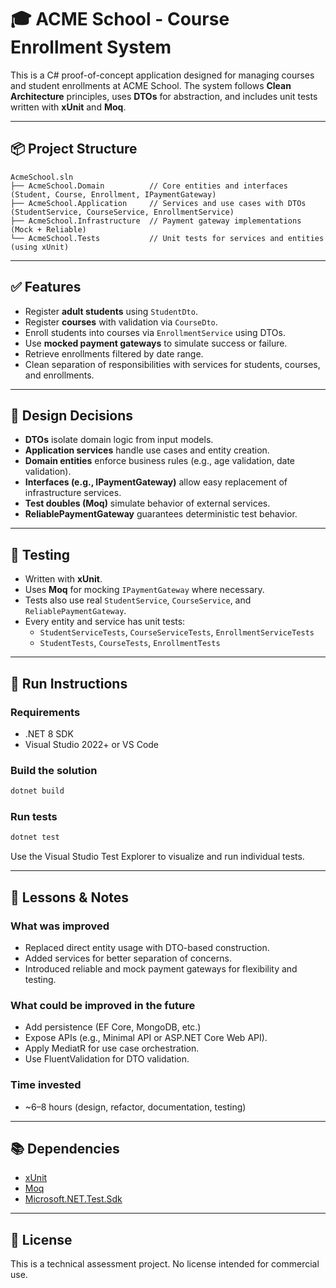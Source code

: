 # 🎓 ACME School - Course Enrollment System

This is a C# proof-of-concept application designed for managing courses and student enrollments at ACME School. The system follows **Clean Architecture** principles, uses **DTOs** for abstraction, and includes unit tests written with **xUnit** and **Moq**.

---

## 📦 Project Structure

```
AcmeSchool.sln
├── AcmeSchool.Domain          // Core entities and interfaces (Student, Course, Enrollment, IPaymentGateway)
├── AcmeSchool.Application     // Services and use cases with DTOs (StudentService, CourseService, EnrollmentService)
├── AcmeSchool.Infrastructure  // Payment gateway implementations (Mock + Reliable)
└── AcmeSchool.Tests           // Unit tests for services and entities (using xUnit)
```

---

## ✅ Features

- Register **adult students** using `StudentDto`.
- Register **courses** with validation via `CourseDto`.
- Enroll students into courses via `EnrollmentService` using DTOs.
- Use **mocked payment gateways** to simulate success or failure.
- Retrieve enrollments filtered by date range.
- Clean separation of responsibilities with services for students, courses, and enrollments.

---

## 🔐 Design Decisions

- **DTOs** isolate domain logic from input models.
- **Application services** handle use cases and entity creation.
- **Domain entities** enforce business rules (e.g., age validation, date validation).
- **Interfaces (e.g., IPaymentGateway)** allow easy replacement of infrastructure services.
- **Test doubles (Moq)** simulate behavior of external services.
- **ReliablePaymentGateway** guarantees deterministic test behavior.

---

## 🧪 Testing

- Written with **xUnit**.
- Uses **Moq** for mocking `IPaymentGateway` where necessary.
- Tests also use real `StudentService`, `CourseService`, and `ReliablePaymentGateway`.
- Every entity and service has unit tests:
  - `StudentServiceTests`, `CourseServiceTests`, `EnrollmentServiceTests`
  - `StudentTests`, `CourseTests`, `EnrollmentTests`

---

## 🚀 Run Instructions

### Requirements

- .NET 8 SDK
- Visual Studio 2022+ or VS Code

### Build the solution

```bash
dotnet build
```

### Run tests

```bash
dotnet test
```

Use the Visual Studio Test Explorer to visualize and run individual tests.

---

## 🧠 Lessons & Notes

### What was improved
- Replaced direct entity usage with DTO-based construction.
- Added services for better separation of concerns.
- Introduced reliable and mock payment gateways for flexibility and testing.

### What could be improved in the future
- Add persistence (EF Core, MongoDB, etc.)
- Expose APIs (e.g., Minimal API or ASP.NET Core Web API).
- Apply MediatR for use case orchestration.
- Use FluentValidation for DTO validation.

### Time invested
- ~6–8 hours (design, refactor, documentation, testing)

---

## 📚 Dependencies

- [xUnit](https://xunit.net/)
- [Moq](https://github.com/moq)
- [Microsoft.NET.Test.Sdk](https://www.nuget.org/packages/Microsoft.NET.Test.Sdk)

---

## 📜 License

This is a technical assessment project. No license intended for commercial use.